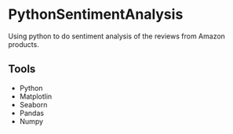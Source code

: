 # PythonSentimentAnalysis

Using python to do sentiment analysis of the reviews from Amazon products.

## Tools
- Python
- Matplotlin
- Seaborn
- Pandas
- Numpy

